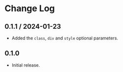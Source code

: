 # Change Log

## 0.1.1 / 2024-01-23

* Added the `class`, `div` and `style` optional parameters.


## 0.1.0

* Initial release.
